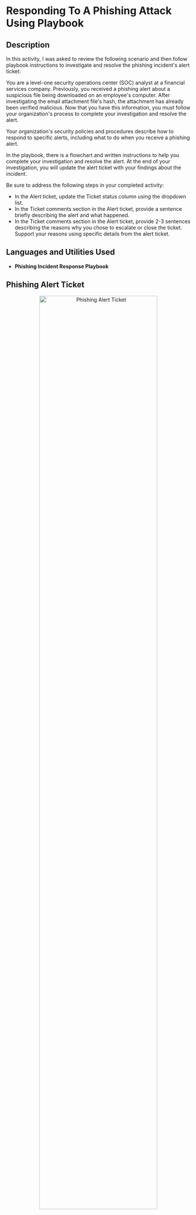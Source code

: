<h1>Responding To A Phishing Attack Using Playbook</h1>

<h2>Description</h2>

In this activity, I was asked to review the following scenario and then follow playbook instructions to investigate and resolve the phishing incident's alert ticket:

You are a level-one security operations center (SOC) analyst at a financial services company. Previously, you received a phishing alert about a suspicious file being downloaded on an employee's computer. After investigating the email attachment file's hash, the attachment has already been verified malicious. Now that you have this information, you must follow your organization's process to complete your investigation and resolve the alert.

Your organization's security policies and procedures describe how to respond to specific alerts, including what to do when you receive a phishing alert. 

In the playbook, there is a flowchart and written instructions to help you complete your investigation and resolve the alert. At the end of your investigation, you will update the alert ticket with your findings about the incident. 

Be sure to address the following steps in your completed activity:  
- In the Alert ticket, update the Ticket status column using the dropdown list.
- In the Ticket comments section in the Alert ticket, provide a sentence briefly describing the alert and what happened.
- In the Ticket comments section in the Alert ticket, provide 2-3 sentences describing the reasons why you chose to escalate or close the ticket. Support your reasons using specific details from the alert ticket.



<h2>Languages and Utilities Used</h2>

- <b>Phishing Incident Response Playbook</b> 


<h2>Phishing Alert Ticket</h2>

<p align="center">
<img src="https://imgur.com/2lYvcYc.png" height="80%" width="80%" alt="Phishing Alert Ticket"/>
